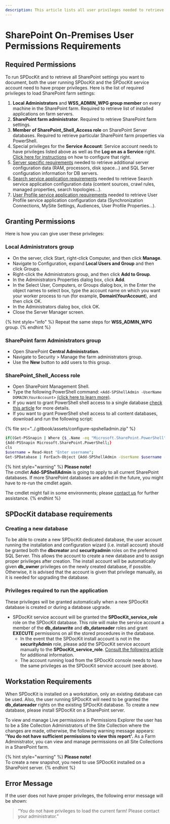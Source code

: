 ```yaml
---
description: This article lists all user privileges needed to retrieve SharePoint farm settings with SPDocKit.
---
```


# SharePoint On-Premises User Permissions Requirements

## Required Permissions

To run SPDocKit and to retrieve all SharePoint settings you want to document, both the user running SPDocKit and the SPDocKit service account need to have proper privileges. Here is the list of required privileges to load SharePoint farm settings:

1. **Local Administrators** and **WSS\_ADMIN\_WPG group member** on every machine in the SharePoint farm. Required to retrieve list of installed applications on farm servers.
2. **SharePoint farm administrator**. Required to retrieve SharePoint farm settings.
3. **Member of SharePoint\_Shell\_Access role** on SharePoint Server databases. Required to retrieve particular SharePoint farm properties via PowerShell.
4. Special privileges for the **Service Account**: Service account needs to have privileges listed above as well as the **Log on as a Service** right. [Click here for instructions](https://goo.gl/MRGS73) on how to configure that right.
5. [Server specific requirements](server-load-permission-requirements.md) needed to retrieve additional server configuration data \(RAM, processors, disk space…\) and SQL Server configuration information for DB servers.
6. [Search service application requirements](service-app-perm-requirements.md) needed to retrieve Search service application configuration data \(content sources, crawl rules, managed properties, search topologies...\).
7. [User Profile service application requirements](service-app-perm-requirements.md) needed to retrieve User Profile service application configuration data \(Synchronization Connections, MySite Settings, Audiences, User Profile Properties...\).

## Granting Permissions

Here is how you can give user these privileges:

### **Local Administrators** group

* On the server, click Start, right-click Computer, and then click **Manage**.
* Navigate to Configuration, expand **Local Users and Group** and then click Groups.
* Right-click the Administrators group, and then click **Add to Group**.
* In the Administrators Properties dialog box, click **Add**.
* In the Select User, Computers, or Groups dialog box, in the Enter the object names to select box, type the account name on which you want your worker process to run \(for example, **Domain\YourAccount**\), and then click OK.
* In the Administrators dialog box, click OK.
* Close the Server Manager screen.

{% hint style="info" %}
Repeat the same steps for **WSS\_ADMIN\_WPG** group.
{% endhint %}

### **SharePoint farm Administrators** group

* Open SharePoint **Central Administration**.
* Navigate to Security &gt; Manage the farm administrators group.
* Use the **New** button to add users to this group.

### **SharePoint\_Shell\_Access role**

* Open SharePoint Management Shell.
* Type the following PowerShell command: `<Add-SPShellAdmin -UserName DOMAIN\YourAccount>` [\(click here to learn more\)](http://technet.microsoft.com/en-us/library/ff607596.aspx).
* If you want to grant PowerShell shell access to a single database [check this article](http://technet.microsoft.com/en-us/library/ff607596.aspx) for more details.
* If you want to grant PowerShell shell access to all content databases, download and run the following script:

{% file src="../.gitbook/assets/configure-spshelladmin.zip" %}

```bash
if((Get-PSSnapin | Where {$_.Name -eq "Microsoft.SharePoint.PowerShell"})-eq $null) 
{Add-PSSnapin Microsoft.SharePoint.PowerShell;}  
cls  
$username = Read-Host "Enter username";  
Get-SPDatabase | ForEach-Object {Add-SPShellAdmin -UserName $username -database $_.Id}
```

{% hint style="warning" %}
**Please note!**  
The cmdlet **Add-SPShellAdmin** is going to apply to all current SharePoint databases. If more SharePoint databases are added in the future, you might have to re-run the cmdlet again.

The cmdlet might fail in some environments; please [contact us](https://www.syskit.com/company/contact-us/) for further assistance.
{% endhint %}

## SPDocKit database requirements

### Creating a new database

To be able to create a new SPDocKit dedicated database, the user account running the installation and configuration wizard \(i.e. install account\) should be granted both the **dbcreator** and **securityadmin** roles on the preferred SQL Server. This allows the account to create a new database and to assign proper privileges after creation. The install account will be automatically given **db\_owner** privileges on the newly created database, if possible. Otherwise, it is advised that the account is given that privilege manually, as it is needed for upgrading the database.

### Privileges required to run the application

These privileges will be granted automatically when a new SPDocKit database is created or during a database upgrade.

* SPDocKit service account will be granted the **SPDocKit\_service\_role** role on the SPDocKit database. This role will make the service account a member of the **db\_datawrite** and **db\_datareader** roles and grant **EXECUTE** permissions on all the stored procedures in the database.
  * In the event that the SPDocKit install account is not in the **securityAdmin** role, please add the SPDocKit service account manually to the **SPDocKit\_service\_role**. [Consult the following article](../troubleshooting/server-load-and-user-permissions/error-adding-service-account-to-role.md) for additional information.
  * The account running load from the SPDocKit console needs to have the same privileges as the SPDocKit service account \(see above\).

## Workstation Requirements

When SPDocKit is installed on a workstation, only an existing database can be used. Also, the user running SPDocKit will need to be granted the **db\_datareader** rights on the existing SPDocKit database. To create a new database, please install SPDocKit on a SharePoint server.

To view and manage Live permissions in Permissions Explorer the user has to be a Site Collection Administrators of the Site Collection where the changes are made, otherwise, the following warning message appears: **'You do not have sufficient permissions to view this report'.** As a Farm Administrator, you can view and manage permissions on all Site Collections in a SharePoint farm.

{% hint style="warning" %}
**Please note!**  
To create a new snapshot, you need to use SPDocKit installed on a SharePoint server.
{% endhint %}

## Error Message

If the user does not have proper privileges, the following error message will be shown:

> “You do not have privileges to load the current farm! Please contact your administrator.”

